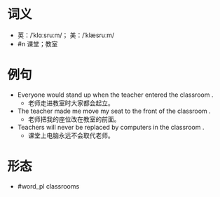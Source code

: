 # 词义
- 英：/ˈklɑːsruːm/； 美：/ˈklæsruːm/
- #n 课堂；教室
# 例句
- Everyone would stand up when the teacher entered the classroom .
	- 老师走进教室时大家都会起立。
- The teacher made me move my seat to the front of the classroom .
	- 老师把我的座位改在教室的前面。
- Teachers will never be replaced by computers in the classroom .
	- 课堂上电脑永远不会取代老师。
# 形态
- #word_pl classrooms
